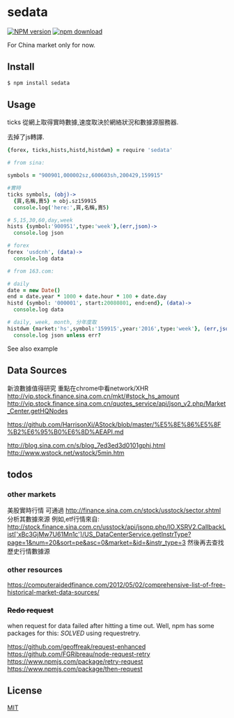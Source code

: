 sedata
=======

[![NPM version][npm-image]][npm-url]
[![npm download][download-image]][download-url]

[npm-image]: https://img.shields.io/npm/v/sedata.svg?style=flat-square
[npm-url]: https://npmjs.org/package/sedata
[download-image]: https://img.shields.io/npm/dm/sedata.svg?style=flat-square
[download-url]: https://npmjs.org/package/sedata

For China market only for now.


## Install

```bash
$ npm install sedata
```

## Usage

ticks 從網上取得實時數據,速度取決於網絡狀況和數據源服務器.

去掉了js轉譯.

```coffeescript
{forex, ticks,hists,histd,histdwm} = require 'sedata'

# from sina:

symbols = "900901,000002sz,600603sh,200429,159915"

#實時
ticks symbols, (obj)->
  {買,名稱,賣5} = obj.sz159915
  console.log('here:',買,名稱,賣5)

# 5,15,30,60,day,week
hists {symbol:'900951',type:'week'},(err,json)->
  console.log json

# forex
forex 'usdcnh', (data)->
  console.log data

# from 163.com:

# daily
date = new Date()
end = date.year * 1000 + date.hour * 100 + date.day
histd {symbol: '000001', start:20080801, end:end}, (data)->
  console.log data

# daily, week, month, 分年度取
histdwm {market:'hs',symbol:'159915',year:'2016',type:'week'}, (err,json)->
  console.log json unless err?

```

See also example

## Data Sources
新浪數據值得研究 重點在chrome中看network/XHR
http://vip.stock.finance.sina.com.cn/mkt/#stock_hs_amount
http://vip.stock.finance.sina.com.cn/quotes_service/api/json_v2.php/Market_Center.getHQNodes

https://github.com/HarrisonXi/AStock/blob/master/%E5%8E%86%E5%8F%B2%E6%95%B0%E6%8D%AEAPI.md

http://blog.sina.com.cn/s/blog_7ed3ed3d0101gphj.html
http://www.wstock.net/wstock/5min.htm

## todos
### other markets
美股實時行情 可通過 http://finance.sina.com.cn/stock/usstock/sector.shtml 分析其數據來源
例如,etf行情來自:
http://stock.finance.sina.com.cn/usstock/api/jsonp.php/IO.XSRV2.CallbackList['xBc3GjMw7U61Mn1c']/US_DataCenterService.getInstrType?page=1&num=20&sort=pe&asc=0&market=&id=&instr_type=3
然後再去查找歷史行情數據源

### other resources
https://computeraidedfinance.com/2012/05/02/comprehensive-list-of-free-historical-market-data-sources/


### ~~Redo request~~
when request for data failed after hitting a time out.
Well, npm has some packages for this:
*SOLVED* using requestretry.

https://github.com/geoffreak/request-enhanced
https://github.com/FGRibreau/node-request-retry
https://www.npmjs.com/package/retry-request
https://www.npmjs.com/package/then-request



## License

[MIT](LICENSE.txt)
